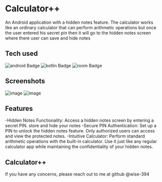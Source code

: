
# Calculator++


An Android application with a hidden notes feature. The calculator works like an ordinary calculator that can perform arithmetic operations but once the user entered his secret pin then it will go to the hidden notes screen where there user can save and hide notes


## Tech used


![android Badge](https://img.shields.io/badge/AndroidStudio-Green)
![kotlin Badge](https://img.shields.io/badge/Kotlin-purple)
![room Badge](https://img.shields.io/badge/Sqlite-Room-blue)


## Screenshots


![image](https://github.com/Wise-394/calculator_plus/assets/114738222/c7ec4d4c-cea1-41dc-823b-6447e5a3da2d)
![image](https://github.com/Wise-394/calculator_plus/assets/114738222/22e9e5c5-5a29-4e6d-9091-a6671d7a5936)


## Features


-Hidden Notes Functionality: Access a hidden notes screen by entering a secret PIN. store and hide your notes
-Secure PIN Authentication: Set up a PIN to unlock the hidden notes feature. Only authorized users can access and view the protected notes.
-Intuitive Calculator: Perform standard arithmetic operations with the built-in calculator. Use it just like any regular calculator app while maintaining the confidentiality of your hidden notes.


## Calculator++


If you have any concerns, please reach out to me at github @wise-394

